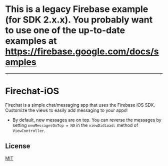 # This is a legacy Firebase example (for SDK 2.x.x). You probably want to use one of the up-to-date examples at https://firebase.google.com/docs/samples

---

Firechat-iOS
============

Firechat is a simple chat/messaging app that uses the Firebase iOS SDK. Customize the views to easily
add messaging to your apps!

* By default, new messages are on top. You can reverse the messages by setting `newMessagesOnTop = NO` in the `viewDidLoad:` method of `ViewController`.

License
-------
[MIT](http://firebase.mit-license.org)

